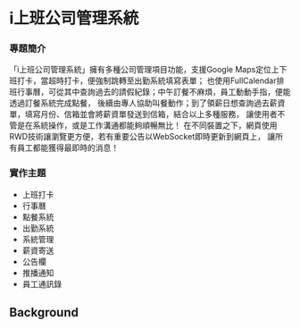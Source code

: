 # i上班公司管理系統

### 專題簡介
「i上班公司管理系統」擁有多種公司管理項目功能，支援Google Maps定位上下班打卡，當超時打卡，便強制跳轉至出勤系統填寫表單；
也使用FullCalendar排班行事曆，可從其中查詢過去的請假紀錄；中午訂餐不麻煩，員工動動手指，便能透過訂餐系統完成點餐，
後續由專人協助叫餐動作；到了領薪日想查詢過去薪資單，填寫月份、信箱並會將薪資單發送到信箱，結合以上多種服務，
讓使用者不管是在系統操作，或是工作溝通都能夠順暢無比！
在不同裝置之下，網頁使用RWD技術讓瀏覽更方便，若有重要公告以WebSocket即時更新到網頁上，
讓所有員工都能獲得最即時的消息！

### 實作主題

- 上班打卡
- 行事曆
- 點餐系統
- 出勤系統
- 系統管理
- 薪資寄送
- 公告欄
- 推播通知
- 員工通訊錄

## Background
